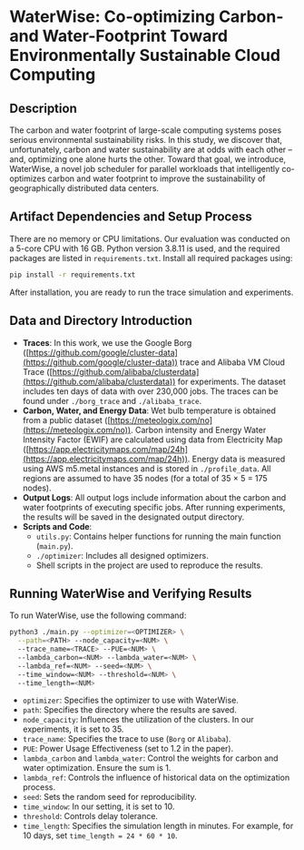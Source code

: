 # WaterWise: Co-optimizing Carbon- and Water-Footprint Toward Environmentally Sustainable Cloud Computing


## Description
The carbon and water footprint of large-scale computing systems poses serious environmental sustainability risks. In this study, we discover that, unfortunately, carbon and water sustainability are at odds with each other – and, optimizing one alone hurts the other. Toward that goal, we introduce, WaterWise, a novel job scheduler for parallel workloads that intelligently co-optimizes carbon and water footprint to improve the sustainability of geographically distributed data centers. 

## Artifact Dependencies and Setup Process
There are no memory or CPU limitations. Our evaluation was conducted on a 5-core CPU with 16 GB. Python version 3.8.11 is used, and the required packages are listed in `requirements.txt`. Install all required packages using:
```bash
pip install -r requirements.txt
```
After installation, you are ready to run the trace simulation and experiments.


## Data and Directory Introduction
-   **Traces**: In this work, we use the Google Borg ([https://github.com/google/cluster-data](https://github.com/google/cluster-data)) trace and Alibaba VM Cloud Trace ([https://github.com/alibaba/clusterdata](https://github.com/alibaba/clusterdata)) for experiments. The dataset includes ten days of data with over 230,000 jobs. The traces can be found under `./borg_trace` and `./alibaba_trace`.
-   **Carbon, Water, and Energy Data**: Wet bulb temperature is obtained from a public dataset ([https://meteologix.com/no](https://meteologix.com/no)). Carbon intensity and Energy Water Intensity Factor (EWIF) are calculated using data from Electricity Map ([https://app.electricitymaps.com/map/24h](https://app.electricitymaps.com/map/24h)). Energy data is measured using AWS m5.metal instances and is stored in `./profile_data`. All regions are assumed to have 35 nodes (for a total of 35 × 5 = 175 nodes).
-   **Output Logs**: All output logs include information about the carbon and water footprints of executing specific jobs. After running experiments, the results will be saved in the designated output directory.
-   **Scripts and Code**:
    -   `utils.py`: Contains helper functions for running the main function (`main.py`).
    -   `./optimizer`: Includes all designed optimizers.
    -   Shell scripts in the project are used to reproduce the results.


## Running WaterWise and Verifying Results
To run WaterWise, use the following command:
```bash
python3 ./main.py --optimizer=<OPTIMIZER> \
  --path=<PATH> --node_capacity=<NUM> \ 
  --trace_name=<TRACE> --PUE=<NUM> \ 
  --lambda_carbon=<NUM> --lambda_water=<NUM> \ 
  --lambda_ref=<NUM> --seed=<NUM> \ 
  --time_window=<NUM> --threshold=<NUM> \ 
  --time_length=<NUM>
```
-   `optimizer`: Specifies the optimizer to use with WaterWise.
-   `path`: Specifies the directory where the results are saved.
-   `node_capacity`: Influences the utilization of the clusters. In our experiments, it is set to 35.
-   `trace_name`: Specifies the trace to use (`Borg` or `Alibaba`).
-   `PUE`: Power Usage Effectiveness (set to 1.2 in the paper).
-   `lambda_carbon` and `lambda_water`: Control the weights for carbon and water optimization. Ensure the sum is 1.
-   `lambda_ref`: Controls the influence of historical data on the optimization process.
-   `seed`: Sets the random seed for reproducibility.
-   `time_window`: In our setting, it is set to 10.
-   `threshold`: Controls delay tolerance.
-   `time_length`: Specifies the simulation length in minutes. For example, for 10 days, set `time_length = 24 * 60 * 10`.
